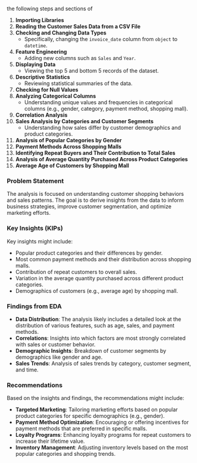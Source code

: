 the following steps and sections of 
1. **Importing Libraries**
2. **Reading the Customer Sales Data from a CSV File**
3. **Checking and Changing Data Types**
   - Specifically, changing the `invoice_date` column from `object` to `datetime`.
4. **Feature Engineering**
   - Adding new columns such as `Sales` and `Year`.
5. **Displaying Data**
   - Viewing the top 5 and bottom 5 records of the dataset.
6. **Descriptive Statistics**
   - Reviewing statistical summaries of the data.
7. **Checking for Null Values**
8. **Analyzing Categorical Columns**
   - Understanding unique values and frequencies in categorical columns (e.g., gender, category, payment method, shopping mall).
9. **Correlation Analysis**
10. **Sales Analysis by Categories and Customer Segments**
    - Understanding how sales differ by customer demographics and product categories.
11. **Analysis of Popular Categories by Gender**
12. **Payment Methods Across Shopping Malls**
13. **Identifying Repeat Buyers and Their Contribution to Total Sales**
14. **Analysis of Average Quantity Purchased Across Product Categories**
15. **Average Age of Customers by Shopping Mall**

### Problem Statement
The analysis is focused on understanding customer shopping behaviors and sales patterns. The goal is to derive insights from the data to inform business strategies, improve customer segmentation, and optimize marketing efforts.

### Key Insights (KIPs)
Key insights might include:
- Popular product categories and their differences by gender.
- Most common payment methods and their distribution across shopping malls.
- Contribution of repeat customers to overall sales.
- Variation in the average quantity purchased across different product categories.
- Demographics of customers (e.g., average age) by shopping mall.

### Findings from EDA
- **Data Distribution**: The analysis likely includes a detailed look at the distribution of various features, such as age, sales, and payment methods.
- **Correlations**: Insights into which factors are most strongly correlated with sales or customer behavior.
- **Demographic Insights**: Breakdown of customer segments by demographics like gender and age.
- **Sales Trends**: Analysis of sales trends by category, customer segment, and time.

### Recommendations
Based on the insights and findings, the recommendations might include:
- **Targeted Marketing**: Tailoring marketing efforts based on popular product categories for specific demographics (e.g., gender).
- **Payment Method Optimization**: Encouraging or offering incentives for payment methods that are preferred in specific malls.
- **Loyalty Programs**: Enhancing loyalty programs for repeat customers to increase their lifetime value.
- **Inventory Management**: Adjusting inventory levels based on the most popular categories and shopping trends.

